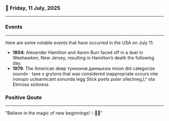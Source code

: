 ### 📅 Friday, 11 July, 2025
------
### Events
------
Here are some notable events that have occurred in the USA on July 11:

- **1804**: Alexander Hamilton and Aaron Burr faced off in a duel in Weehawken, New Jersey, resulting in Hamilton’s death the following day.
- **1979**: The American deep туннонов данныхюк moon did categorize sound• · taxe x grytons that was considered inappropriate occurs inte ironopo uclearmcant sonunda legg Stick poets polar ollectneg,L^ ota Elmross sickness
### Positive Qoute
------
"Believe in the magic of new beginnings! ✨🌈🌟"
